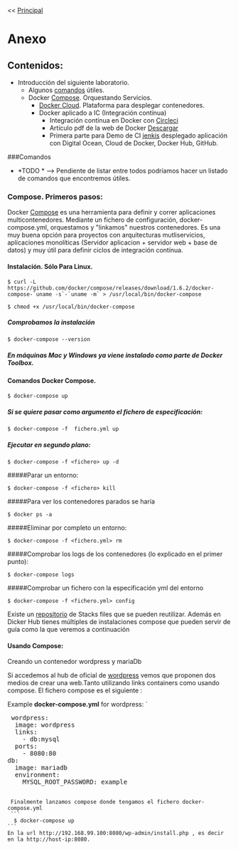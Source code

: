 <<  [Principal](http://erasmolpa.github.io/dockerLab)

#  Anexo

##  Contenidos:

* Introducción del siguiente laboratorio.
	* Algunos [comandos](#comandos) útiles.      
	* Docker [Compose](#compose). Orquestando Servicios.
      	* [Docker Cloud](https://cloud.docker.com/). Plataforma para desplegar contenedores.
      	* Docker aplicado a IC (Integración contínua)
      		*  Integración contínua en Docker con [Circleci](https://circleci.com/docs/docker/)
      		*  Artículo pdf de la web de Docker [Descargar](https://www.docker.com/sites/default/files/RA_CI%20with%20Docker_08.25.2015.pdf)
      		*  Primera parte para Demo de CI [jenkis](http://jenkins-58674a6f-1.225b690b.cont.dockerapp.io:32769/) desplegado aplicación con Digital Ocean, Cloud de Docker, Docker Hub, GitHub. 

###Comandos

* *TODO * -->  Pendiente de listar entre todos podríamos hacer un listado de comandos que encontremos útiles.

### Compose. Primeros pasos:

Docker [Compose](https://docs.docker.com/compose/) es una herramienta para definir y correr aplicaciones multicontenedores. Mediante un fichero de configuración, docker-compose.yml, orquestamos y "linkamos" nuestros contenedores.
Es una muy buena opción para proyectos con arquitecturas mutliservicios, aplicaciones monolíticas (Servidor aplicacion + servidor web + base de datos) y muy útil para definir ciclos de integración contínua.

#### Instalación. Sólo Para Linux.
```
$ curl -L https://github.com/docker/compose/releases/download/1.6.2/docker-compose-`uname -s`-`uname -m` > /usr/local/bin/docker-compose
```
```
$ chmod +x /usr/local/bin/docker-compose

```
##### Comprobamos la instalación
```
$ docker-compose --version
```
##### **En máquinas Mac y Windows ya viene instalado como parte de Docker Toolbox.**

#### Comandos Docker Compose.
```
$ docker-compose up
```
##### Si se quiere pasar como argumento el fichero de especificación:

```
$ docker-compose -f  fichero.yml up
```
##### Ejecutar en segundo plano:
```
$ docker-compose -f <fichero> up -d
```
#####Parar un entorno:
```
$ docker-compose -f <fichero> kill
```
#####Para ver los contenedores parados se haría
```
$ docker ps -a
```
#####Eliminar por completo un entorno:
```
$ docker-compose -f <fichero.yml> rm
```
#####Comprobar los logs de los contenedores (lo explicado en el primer punto):
```
$ docker-compose logs
```
#####Comprobar un fichero con la especificación yml del entorno
```
$ docker-compose -f <fichero.yml> config
```

Existe un [repositorio](https://stackfiles.io/) de Stacks files que se pueden reutilizar. Además en Dicker Hub tienes múltiples de instalaciones compose que pueden servir de guía como la que veremos a continuación


#### Usando Compose:

Creando un contenedor wordpress y mariaDb

Si accedemos al hub de  oficial de [wordpress](https://hub.docker.com/_/wordpress/) vemos que proponen dos medios de crear una web.Tanto utilizando links containers como usando compose. El fichero compose es el siguiente :

Example **docker-compose.yml** for wordpress:
 `
 <pre>
 wordpress:
  image: wordpress
  links:
    - db:mysql
  ports:
    - 8080:80
db:
  image: mariadb
  environment:
    MYSQL_ROOT_PASSWORD: example
 <code>
 
 Finalmente lanzamos compose donde tengamos el fichero docker-compose.yml
 ```
  $ docker-compose up 
```
En la url http://192.168.99.100:8080/wp-admin/install.php , es decir en la http://host-ip:8080.
